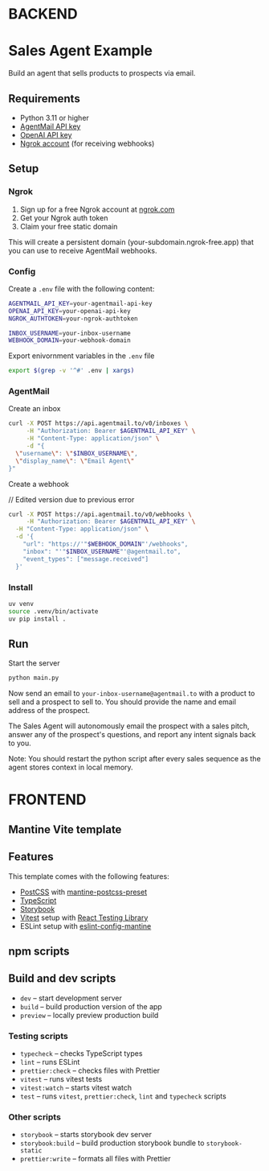 # BACKEND #
# Sales Agent Example

Build an agent that sells products to prospects via email.

## Requirements

- Python 3.11 or higher
- [AgentMail API key](httaps://agentmail.io)
- [OpenAI API key](https://platform.openai.com)
- [Ngrok account](https://ngrok.com) (for receiving webhooks)

## Setup

### Ngrok

1. Sign up for a free Ngrok account at [ngrok.com](https://ngrok.com)
2. Get your Ngrok auth token
3. Claim your free static domain

This will create a persistent domain (your-subdomain.ngrok-free.app) that you can use to receive AgentMail webhooks.

### Config

Create a `.env` file with the following content:

```sh
AGENTMAIL_API_KEY=your-agentmail-api-key
OPENAI_API_KEY=your-openai-api-key
NGROK_AUTHTOKEN=your-ngrok-authtoken

INBOX_USERNAME=your-inbox-username
WEBHOOK_DOMAIN=your-webhook-domain
```

Export enivornment variables in the `.env` file

```sh
export $(grep -v '^#' .env | xargs)
```

### AgentMail

Create an inbox

```sh
curl -X POST https://api.agentmail.to/v0/inboxes \
     -H "Authorization: Bearer $AGENTMAIL_API_KEY" \
     -H "Content-Type: application/json" \
     -d "{
  \"username\": \"$INBOX_USERNAME\",
  \"display_name\": \"Email Agent\"
}"
```

Create a webhook

// Edited version due to previous error

```sh
curl -X POST https://api.agentmail.to/v0/webhooks \
     -H "Authorization: Bearer $AGENTMAIL_API_KEY" \
  -H "Content-Type: application/json" \
  -d '{
    "url": "https://'"$WEBHOOK_DOMAIN"'/webhooks",
    "inbox": "'"$INBOX_USERNAME"'@agentmail.to",
    "event_types": ["message.received"] 
  }'
```

### Install

```sh
uv venv
source .venv/bin/activate
uv pip install .
```

## Run

Start the server

```sh
python main.py
```

Now send an email to `your-inbox-username@agentmail.to` with a product to sell and a prospect to sell to. You should provide the name and email address of the prospect.

The Sales Agent will autonomously email the prospect with a sales pitch, answer any of the prospect's questions, and report any intent signals back to you.

Note: You should restart the python script after every sales sequence as the agent stores context in local memory.

# FRONTEND #
## Mantine Vite template

## Features

This template comes with the following features:

- [PostCSS](https://postcss.org/) with [mantine-postcss-preset](https://mantine.dev/styles/postcss-preset)
- [TypeScript](https://www.typescriptlang.org/)
- [Storybook](https://storybook.js.org/)
- [Vitest](https://vitest.dev/) setup with [React Testing Library](https://testing-library.com/docs/react-testing-library/intro)
- ESLint setup with [eslint-config-mantine](https://github.com/mantinedev/eslint-config-mantine)

## npm scripts

## Build and dev scripts

- `dev` – start development server
- `build` – build production version of the app
- `preview` – locally preview production build

### Testing scripts

- `typecheck` – checks TypeScript types
- `lint` – runs ESLint
- `prettier:check` – checks files with Prettier
- `vitest` – runs vitest tests
- `vitest:watch` – starts vitest watch
- `test` – runs `vitest`, `prettier:check`, `lint` and `typecheck` scripts

### Other scripts

- `storybook` – starts storybook dev server
- `storybook:build` – build production storybook bundle to `storybook-static`
- `prettier:write` – formats all files with Prettier
